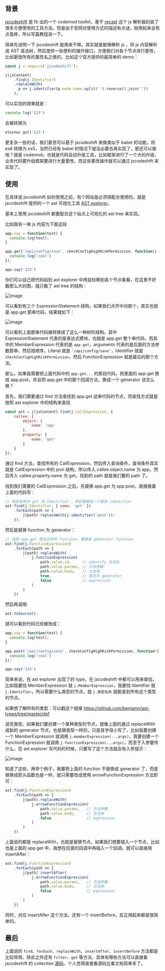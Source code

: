 ## 背景

[jscodeshift](https://github.com/facebook/jscodeshift) 是 fb 出的一个 codemod toolkit，基于 [recast](https://github.com/benjamn/recast) 这个 js 解析器封装了很多方便使用的工具方法。但是由于官网对使用方式的描述有点谜，刚用起来会有点蛋疼，所以写篇教程说一下。

简单先说明一下 jscodeshift 能用来干嘛，其实就是能够解析 js ，将 js 内容解析成 AST 语法树，然后提供一些便利的操作接口，方便我们对各个节点进行更改，比如更改所有的属性名之类的。比如这个官方提供的最简单的 demo：

```js
const j = require('jscodeshift');

j(jsContent)
    .find(j.Identifier)
    .replaceWith(
      p => j.identifier(p.node.name.split('').reverse().join(''))
    );
```
 
可以实现的效果就是：

```js
console.log('123')
```

会被转换为

```js
elosnoc.gol('123')
```


更复杂一些的话，我们甚至可以基于 jscodeshift 来做类似于 babel 的功能，将 es6 转换为 es5，当然已经有 babel 的情况下就没必要去再实现了，那还可以做啥？就是 codemod，也就是代码自动升级工具，比如框架进行了一个大的升级，业务代码要升级框架要进行大量更改，而这些更改操作就可以通过 jscodeshift 来实现了。


## 使用

在具体说 jscodeshift 如何使用之前，有个网站是必须得配合使用的，就是 jscodeshift 提供的一个 ast 可视化工具 [AST explorer](http://astexplorer.net/)。

基本上使用 jscodeshift 都要配合这个站点上可视化的 ast tree 来实现。

比如我有一串 js 内容为下面这段

```js
app.say = function(test) {
  console.log(test);
}

app.get('/api/config/save', checkConfigHighRiskPermission, function() {
  console.log('cool')
});

app.say('123')
```

你们可以自己把代码贴到 ast explorer 中用鼠标移到各个节点看看，在这里不好截那么大的图，就只截了 ast tree 的结构：

![image](https://user-images.githubusercontent.com/5856440/30771051-796321c0-a071-11e7-933a-7a90cee62f84.png)

可以看到有三个 ExpressionStatement 结构，如果我们点开中间那个，其实也就是 app.get 那串代码，结果就如下：

![image](https://user-images.githubusercontent.com/5856440/30770981-517c5fce-a070-11e7-8500-22b84645fe75.png)

可以看到上面那串代码被转换成了这么一种树形结构，其中 ExpressionStatement 代表的是表达式模块，也就是 app.get 整个串代码，而其中的 MemberExpression 代表的是 `app.get`，arguments 代表的是后面的方法参数那串，然后按顺序，Literal 就是 `'/api/config/save'`，Identifier 就是 `checkConfigHighRiskPermission`，然后 FunctionExpression 就是最后的那个方法。

那么，如果我需要把上面代码中的 `app.get...` 的那段代码，把里面的 app.get 换成 app.post，并且把 app.get 中的那个回调方法，换成一个 generator 该怎么换？

首先，我们需要通过 find 方法查找到 app.get 这串代码的节点，而查找方式就是按照 ast explorer 中的结构来查找

```js
const ast = j(jsContent).find(j.CallExpression, {
    callee: {
        object: {
            name: 'app'
        },
        property: {
            name: 'get'
        }
    }
});
```

通过 find 方法，查找所有的 CallExpression，然后传入查询条件，查询条件其实就是 CallExpression 中的 json 结构，所以传入 callee.object.name 为 app，然后传入 callee.property.name 为 get，找到的 path 就是我们要的 path 了。

找到我们需要的 CallExpression 之后，先替换 app.get 为 app.post，直接接着上面的代码写：

```js
// 找到名称为 get 的 Identifier ，然后替换成一个新的 identifier
ast.find(j.Identifier, { name: 'get' })
    .forEach(path => {
        j(path).replaceWith(j.identifier('post'));
    });
```

然后是替换 function 为 generator：

```js
// 找到 app.get 表达式中的 function，替换成 generator function
ast.find(j.FunctionExpression)
    .forEach(path => {
        j(path).replaceWith(
            j.functionExpression(
                path.value.id,     // identify 方法名
                path.value.params, // 方法参数
                path.value.body,   // 方法体
                true,              // 是否为 generator
                false              // expression
            )
        )
  	})
```

然后再调用:

```js
ast.toSource();
```

就可以看到代码已经被改成：

```js
app.say = function(test) {
  console.log(test);
}

app.post('/api/config/save', checkConfigHighRiskPermission, function*() {
  console.log('cool')
});

app.say('123')
```

简单来说，在 ast explorer 出现了的 type，在 jscodeshift 中都可以用来查找，比如我要找 MemberExpression 就 `j.MemberExpression`，我要找 Identifier 就 `j.Identifier`。所以需要什么类型的节点，就 `j.类型名称` 就能查到所有这个类型的节点。

如果想了解所有的类型：可以戳这个链接 https://github.com/benjamn/ast-types/tree/master/def 

说完类型，如果我们要创建一个某种类型的节点，就像上面的通过 replaceWith 成新的 generator 节点，也是跟类型一样的，只是首字母小写了，比如我要创建一个 MemberExpression 就调用 `j.memberExpression(...args)`，我要创建一个 FunctionExpression 就调用 `j.functionExpression(...args)`，而至于入参要传什么，在 ast explorer 写代码的时候，只要写了这个方法就会有入参提示：

![image](https://user-images.githubusercontent.com/5856440/30771296-f0cf0a62-a076-11e7-9f43-4c783a294932.png)

知道了这些，再举个例子，我要把上面的 function 不替换成 generator 了，而是替换成箭头函数也是一样，就只需要改成使用 arrowFunctionExpression 方法即可：

```js
ast.find(j.FunctionExpression)
    .forEach(path => {
        j(path).replaceWith(
            j.arrowFunctionExpression(
                path.value.params,   // 方法参数
                path.value.body,     // 方法体
                false                // expression
            )
        )
  	})
```

上面说的都是 replaceWith，也就是替换节点。如果我们想要插入一个节点，比如也是上面的 app.get 中，我想在后面的回调中再插入一个回调。就可以直接用 insertAfter：

```js
ast.find(j.FunctionExpression)
    .forEach(path => {
        j(path).insertAfter(
            j.arrowFunctionExpression(
                path.value.params,   // 方法参数
                path.value.body,     // 方法体
                false                // expression
            )
        )
  	})
```

同时，对应 insertAfter 这个方法，还有一个 insertBefore。反正用起来都是很简单的。

## 最后

上面说的 `find`、`forEach`、`replaceWith`、`insertAfter`、`insertBefore` 方法都是比较常用，除此之外还有 `filter`、`get` 等方法，具体有哪些方法可以直接看 jscodeshift 的 collection [源码](https://github.com/facebook/jscodeshift/blob/master/src/Collection.js)。个人觉得直接看源码比看文档简单多了。



